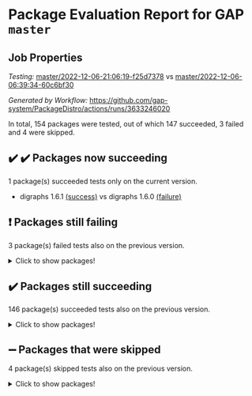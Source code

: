 # Package Evaluation Report for GAP `master`

## Job Properties

*Testing:* [master/2022-12-06-21:06:19-f25d7378](https://github.com/gap-system/PackageDistro/blob/data/reports/master/2022-12-06-21:06:19-f25d7378) vs [master/2022-12-06-06:39:34-60c6bf30](https://github.com/gap-system/PackageDistro/blob/data/reports/master/2022-12-06-06:39:34-60c6bf30)

*Generated by Workflow:* https://github.com/gap-system/PackageDistro/actions/runs/3633246020

In total, 154 packages were tested, out of which 147 succeeded, 3 failed and 4 were skipped.

## :heavy_check_mark: :heavy_check_mark: Packages now succeeding

1 package(s) succeeded tests only on the current version.
- digraphs 1.6.1 [(success)](https://github.com/gap-system/PackageDistro/actions/runs/3633246020/jobs/6130236402) vs digraphs 1.6.0 [(failure)](https://github.com/gap-system/PackageDistro/actions/runs/3626910399/jobs/6116534345)

## :exclamation: Packages still failing

3 package(s) failed tests also on the previous version.
<details><summary>Click to show packages!</summary>

- hap 1.47 [(failure)](https://github.com/gap-system/PackageDistro/actions/runs/3633246020/jobs/6130239581)
- majoranaalgebras 1.5 [(failure)](https://github.com/gap-system/PackageDistro/actions/runs/3633246020/jobs/6130242378)
- yangbaxter 0.10.1 [(failure)](https://github.com/gap-system/PackageDistro/actions/runs/3633246020/jobs/6130249494)
</details>

## :heavy_check_mark: Packages still succeeding

146 package(s) succeeded tests also on the previous version.
<details><summary>Click to show packages!</summary>

- 4ti2interface 2022.09-01 [(success)](https://github.com/gap-system/PackageDistro/actions/runs/3633246020/jobs/6130232616)
- ace 5.6.1 [(success)](https://github.com/gap-system/PackageDistro/actions/runs/3633246020/jobs/6130232744)
- aclib 1.3.2 [(success)](https://github.com/gap-system/PackageDistro/actions/runs/3633246020/jobs/6130232866)
- agt 0.3 [(success)](https://github.com/gap-system/PackageDistro/actions/runs/3633246020/jobs/6130232963)
- alnuth 3.2.1 [(success)](https://github.com/gap-system/PackageDistro/actions/runs/3633246020/jobs/6130233104)
- anupq 3.2.6 [(success)](https://github.com/gap-system/PackageDistro/actions/runs/3633246020/jobs/6130233205)
- atlasrep 2.1.6 [(success)](https://github.com/gap-system/PackageDistro/actions/runs/3633246020/jobs/6130233297)
- autodoc 2022.10.20 [(success)](https://github.com/gap-system/PackageDistro/actions/runs/3633246020/jobs/6130233401)
- automata 1.15 [(success)](https://github.com/gap-system/PackageDistro/actions/runs/3633246020/jobs/6130233502)
- automgrp 1.3.2 [(success)](https://github.com/gap-system/PackageDistro/actions/runs/3633246020/jobs/6130233623)
- autpgrp 1.11 [(success)](https://github.com/gap-system/PackageDistro/actions/runs/3633246020/jobs/6130233744)
- cap 2022.11-28 [(success)](https://github.com/gap-system/PackageDistro/actions/runs/3633246020/jobs/6130233909)
- caratinterface 2.3.4 [(success)](https://github.com/gap-system/PackageDistro/actions/runs/3633246020/jobs/6130234033)
- cddinterface 2022.11.01 [(success)](https://github.com/gap-system/PackageDistro/actions/runs/3633246020/jobs/6130234136)
- circle 1.6.5 [(success)](https://github.com/gap-system/PackageDistro/actions/runs/3633246020/jobs/6130234257)
- classicpres 1.22 [(success)](https://github.com/gap-system/PackageDistro/actions/runs/3633246020/jobs/6130234369)
- cohomolo 1.6.10 [(success)](https://github.com/gap-system/PackageDistro/actions/runs/3633246020/jobs/6130234474)
- congruence 1.2.4 [(success)](https://github.com/gap-system/PackageDistro/actions/runs/3633246020/jobs/6130234593)
- corelg 1.56 [(success)](https://github.com/gap-system/PackageDistro/actions/runs/3633246020/jobs/6130234700)
- crime 1.6 [(success)](https://github.com/gap-system/PackageDistro/actions/runs/3633246020/jobs/6130234818)
- crisp 1.4.5 [(success)](https://github.com/gap-system/PackageDistro/actions/runs/3633246020/jobs/6130234932)
- crypting 0.10.4 [(success)](https://github.com/gap-system/PackageDistro/actions/runs/3633246020/jobs/6130235029)
- cryst 4.1.25 [(success)](https://github.com/gap-system/PackageDistro/actions/runs/3633246020/jobs/6130235133)
- crystcat 1.1.10 [(success)](https://github.com/gap-system/PackageDistro/actions/runs/3633246020/jobs/6130235260)
- ctbllib 1.3.4 [(success)](https://github.com/gap-system/PackageDistro/actions/runs/3633246020/jobs/6130235393)
- cubefree 1.19 [(success)](https://github.com/gap-system/PackageDistro/actions/runs/3633246020/jobs/6130235533)
- curlinterface 2.3.1 [(success)](https://github.com/gap-system/PackageDistro/actions/runs/3633246020/jobs/6130235664)
- cvec 2.7.6 [(success)](https://github.com/gap-system/PackageDistro/actions/runs/3633246020/jobs/6130235796)
- datastructures 0.3.0 [(success)](https://github.com/gap-system/PackageDistro/actions/runs/3633246020/jobs/6130235904)
- deepthought 1.0.6 [(success)](https://github.com/gap-system/PackageDistro/actions/runs/3633246020/jobs/6130236041)
- design 1.7 [(success)](https://github.com/gap-system/PackageDistro/actions/runs/3633246020/jobs/6130236185)
- difsets 2.3.1 [(success)](https://github.com/gap-system/PackageDistro/actions/runs/3633246020/jobs/6130236292)
- edim 1.3.6 [(success)](https://github.com/gap-system/PackageDistro/actions/runs/3633246020/jobs/6130236503)
- example 4.3.2 [(success)](https://github.com/gap-system/PackageDistro/actions/runs/3633246020/jobs/6130236618)
- examplesforhomalg 2022.11-01 [(success)](https://github.com/gap-system/PackageDistro/actions/runs/3633246020/jobs/6130236769)
- factint 1.6.3 [(success)](https://github.com/gap-system/PackageDistro/actions/runs/3633246020/jobs/6130236882)
- ferret 1.0.9 [(success)](https://github.com/gap-system/PackageDistro/actions/runs/3633246020/jobs/6130237076)
- fga 1.4.0 [(success)](https://github.com/gap-system/PackageDistro/actions/runs/3633246020/jobs/6130237203)
- fining 1.5.1 [(success)](https://github.com/gap-system/PackageDistro/actions/runs/3633246020/jobs/6130237327)
- float 1.0.3 [(success)](https://github.com/gap-system/PackageDistro/actions/runs/3633246020/jobs/6130237437)
- format 1.4.3 [(success)](https://github.com/gap-system/PackageDistro/actions/runs/3633246020/jobs/6130237546)
- forms 1.2.9 [(success)](https://github.com/gap-system/PackageDistro/actions/runs/3633246020/jobs/6130237682)
- fplsa 1.2.5 [(success)](https://github.com/gap-system/PackageDistro/actions/runs/3633246020/jobs/6130237789)
- fr 2.4.12 [(success)](https://github.com/gap-system/PackageDistro/actions/runs/3633246020/jobs/6130237924)
- francy 1.2.5 [(success)](https://github.com/gap-system/PackageDistro/actions/runs/3633246020/jobs/6130238032)
- fwtree 1.3 [(success)](https://github.com/gap-system/PackageDistro/actions/runs/3633246020/jobs/6130238162)
- gapdoc 1.6.6 [(success)](https://github.com/gap-system/PackageDistro/actions/runs/3633246020/jobs/6130238273)
- gauss 2022.11-01 [(success)](https://github.com/gap-system/PackageDistro/actions/runs/3633246020/jobs/6130238373)
- gaussforhomalg 2022.08-03 [(success)](https://github.com/gap-system/PackageDistro/actions/runs/3633246020/jobs/6130238451)
- gbnp 1.0.5 [(success)](https://github.com/gap-system/PackageDistro/actions/runs/3633246020/jobs/6130238553)
- generalizedmorphismsforcap 2022.11-01 [(success)](https://github.com/gap-system/PackageDistro/actions/runs/3633246020/jobs/6130238661)
- genss 1.6.8 [(success)](https://github.com/gap-system/PackageDistro/actions/runs/3633246020/jobs/6130238768)
- gradedmodules 2022.09-02 [(success)](https://github.com/gap-system/PackageDistro/actions/runs/3633246020/jobs/6130238874)
- gradedringforhomalg 2022.11-01 [(success)](https://github.com/gap-system/PackageDistro/actions/runs/3633246020/jobs/6130238978)
- grape 4.8.5 [(success)](https://github.com/gap-system/PackageDistro/actions/runs/3633246020/jobs/6130239063)
- groupoids 1.71 [(success)](https://github.com/gap-system/PackageDistro/actions/runs/3633246020/jobs/6130239159)
- grpconst 2.6.3 [(success)](https://github.com/gap-system/PackageDistro/actions/runs/3633246020/jobs/6130239276)
- guarana 0.96.3 [(success)](https://github.com/gap-system/PackageDistro/actions/runs/3633246020/jobs/6130239381)
- guava 3.17 [(success)](https://github.com/gap-system/PackageDistro/actions/runs/3633246020/jobs/6130239471)
- hapcryst 0.1.15 [(success)](https://github.com/gap-system/PackageDistro/actions/runs/3633246020/jobs/6130239679)
- hecke 1.5.3 [(success)](https://github.com/gap-system/PackageDistro/actions/runs/3633246020/jobs/6130239780)
- help 3.5 [(success)](https://github.com/gap-system/PackageDistro/actions/runs/3633246020/jobs/6130239879)
- homalg 2022.11-01 [(success)](https://github.com/gap-system/PackageDistro/actions/runs/3633246020/jobs/6130240018)
- homalgtocas 2022.11-02 [(success)](https://github.com/gap-system/PackageDistro/actions/runs/3633246020/jobs/6130240113)
- idrel 2.44 [(success)](https://github.com/gap-system/PackageDistro/actions/runs/3633246020/jobs/6130240268)
- images 1.3.1 [(success)](https://github.com/gap-system/PackageDistro/actions/runs/3633246020/jobs/6130240382)
- intpic 0.3.0 [(success)](https://github.com/gap-system/PackageDistro/actions/runs/3633246020/jobs/6130240495)
- io 4.8.0 [(success)](https://github.com/gap-system/PackageDistro/actions/runs/3633246020/jobs/6130240592)
- io_forhomalg 2022.11-01 [(success)](https://github.com/gap-system/PackageDistro/actions/runs/3633246020/jobs/6130240708)
- irredsol 1.4.4 [(success)](https://github.com/gap-system/PackageDistro/actions/runs/3633246020/jobs/6130240818)
- json 2.1.1 [(success)](https://github.com/gap-system/PackageDistro/actions/runs/3633246020/jobs/6130240942)
- jupyterkernel 1.4.1 [(success)](https://github.com/gap-system/PackageDistro/actions/runs/3633246020/jobs/6130241055)
- jupyterviz 1.5.6 [(success)](https://github.com/gap-system/PackageDistro/actions/runs/3633246020/jobs/6130241186)
- kan 1.34 [(success)](https://github.com/gap-system/PackageDistro/actions/runs/3633246020/jobs/6130241301)
- kbmag 1.5.10 [(success)](https://github.com/gap-system/PackageDistro/actions/runs/3633246020/jobs/6130241437)
- laguna 3.9.5 [(success)](https://github.com/gap-system/PackageDistro/actions/runs/3633246020/jobs/6130241570)
- liealgdb 2.2.1 [(success)](https://github.com/gap-system/PackageDistro/actions/runs/3633246020/jobs/6130241663)
- liepring 2.8 [(success)](https://github.com/gap-system/PackageDistro/actions/runs/3633246020/jobs/6130241760)
- liering 2.4.2 [(success)](https://github.com/gap-system/PackageDistro/actions/runs/3633246020/jobs/6130241853)
- linearalgebraforcap 2022.11-07 [(success)](https://github.com/gap-system/PackageDistro/actions/runs/3633246020/jobs/6130241956)
- localizeringforhomalg 2022.11-01 [(success)](https://github.com/gap-system/PackageDistro/actions/runs/3633246020/jobs/6130242068)
- loops 3.4.3 [(success)](https://github.com/gap-system/PackageDistro/actions/runs/3633246020/jobs/6130242156)
- lpres 1.0.3 [(success)](https://github.com/gap-system/PackageDistro/actions/runs/3633246020/jobs/6130242258)
- mapclass 1.4.6 [(success)](https://github.com/gap-system/PackageDistro/actions/runs/3633246020/jobs/6130242467)
- matgrp 0.70 [(success)](https://github.com/gap-system/PackageDistro/actions/runs/3633246020/jobs/6130242574)
- matricesforhomalg 2022.12-01 [(success)](https://github.com/gap-system/PackageDistro/actions/runs/3633246020/jobs/6130242678)
- modisom 2.5.3 [(success)](https://github.com/gap-system/PackageDistro/actions/runs/3633246020/jobs/6130242780)
- modulepresentationsforcap 2022.11-02 [(success)](https://github.com/gap-system/PackageDistro/actions/runs/3633246020/jobs/6130242897)
- modules 2022.11-01 [(success)](https://github.com/gap-system/PackageDistro/actions/runs/3633246020/jobs/6130243031)
- monoidalcategories 2022.11-05 [(success)](https://github.com/gap-system/PackageDistro/actions/runs/3633246020/jobs/6130243120)
- nconvex 2022.09-01 [(success)](https://github.com/gap-system/PackageDistro/actions/runs/3633246020/jobs/6130243218)
- nilmat 1.4.2 [(success)](https://github.com/gap-system/PackageDistro/actions/runs/3633246020/jobs/6130243324)
- nock 1.5 [(success)](https://github.com/gap-system/PackageDistro/actions/runs/3633246020/jobs/6130243431)
- normalizinterface 1.3.5 [(success)](https://github.com/gap-system/PackageDistro/actions/runs/3633246020/jobs/6130243589)
- nq 2.5.9 [(success)](https://github.com/gap-system/PackageDistro/actions/runs/3633246020/jobs/6130243701)
- numericalsgps 1.3.1 [(success)](https://github.com/gap-system/PackageDistro/actions/runs/3633246020/jobs/6130243829)
- openmath 11.5.2 [(success)](https://github.com/gap-system/PackageDistro/actions/runs/3633246020/jobs/6130243957)
- orb 4.9.0 [(success)](https://github.com/gap-system/PackageDistro/actions/runs/3633246020/jobs/6130244085)
- packagemanager 1.3.2 [(success)](https://github.com/gap-system/PackageDistro/actions/runs/3633246020/jobs/6130244245)
- patternclass 2.4.3 [(success)](https://github.com/gap-system/PackageDistro/actions/runs/3633246020/jobs/6130244393)
- permut 2.0.4 [(success)](https://github.com/gap-system/PackageDistro/actions/runs/3633246020/jobs/6130244514)
- polenta 1.3.10 [(success)](https://github.com/gap-system/PackageDistro/actions/runs/3633246020/jobs/6130244641)
- polymaking 0.8.6 [(success)](https://github.com/gap-system/PackageDistro/actions/runs/3633246020/jobs/6130244761)
- primgrp 3.4.2 [(success)](https://github.com/gap-system/PackageDistro/actions/runs/3633246020/jobs/6130244888)
- profiling 2.5.1 [(success)](https://github.com/gap-system/PackageDistro/actions/runs/3633246020/jobs/6130245001)
- qpa 1.34 [(success)](https://github.com/gap-system/PackageDistro/actions/runs/3633246020/jobs/6130245115)
- quagroup 1.8.3 [(success)](https://github.com/gap-system/PackageDistro/actions/runs/3633246020/jobs/6130245238)
- radiroot 2.9 [(success)](https://github.com/gap-system/PackageDistro/actions/runs/3633246020/jobs/6130245367)
- rcwa 4.7.1 [(success)](https://github.com/gap-system/PackageDistro/actions/runs/3633246020/jobs/6130245498)
- rds 1.8 [(success)](https://github.com/gap-system/PackageDistro/actions/runs/3633246020/jobs/6130245636)
- recog 1.4.2 [(success)](https://github.com/gap-system/PackageDistro/actions/runs/3633246020/jobs/6130245783)
- repndecomp 1.2.1 [(success)](https://github.com/gap-system/PackageDistro/actions/runs/3633246020/jobs/6130245909)
- repsn 3.1.0 [(success)](https://github.com/gap-system/PackageDistro/actions/runs/3633246020/jobs/6130246022)
- resclasses 4.7.3 [(success)](https://github.com/gap-system/PackageDistro/actions/runs/3633246020/jobs/6130246124)
- ringsforhomalg 2022.11-01 [(success)](https://github.com/gap-system/PackageDistro/actions/runs/3633246020/jobs/6130246261)
- sco 2022.09-01 [(success)](https://github.com/gap-system/PackageDistro/actions/runs/3633246020/jobs/6130246387)
- scscp 2.3.1 [(success)](https://github.com/gap-system/PackageDistro/actions/runs/3633246020/jobs/6130246538)
- semigroups 5.2.0 [(success)](https://github.com/gap-system/PackageDistro/actions/runs/3633246020/jobs/6130246657)
- sglppow 2.3 [(success)](https://github.com/gap-system/PackageDistro/actions/runs/3633246020/jobs/6130246782)
- sgpviz 0.999.5 [(success)](https://github.com/gap-system/PackageDistro/actions/runs/3633246020/jobs/6130246907)
- simpcomp 2.1.14 [(success)](https://github.com/gap-system/PackageDistro/actions/runs/3633246020/jobs/6130246991)
- singular 2022.09.23 [(success)](https://github.com/gap-system/PackageDistro/actions/runs/3633246020/jobs/6130247109)
- sla 1.5.3 [(success)](https://github.com/gap-system/PackageDistro/actions/runs/3633246020/jobs/6130247215)
- smallgrp 1.5.1 [(success)](https://github.com/gap-system/PackageDistro/actions/runs/3633246020/jobs/6130247313)
- smallsemi 0.6.13 [(success)](https://github.com/gap-system/PackageDistro/actions/runs/3633246020/jobs/6130247409)
- sonata 2.9.6 [(success)](https://github.com/gap-system/PackageDistro/actions/runs/3633246020/jobs/6130247527)
- sophus 1.27 [(success)](https://github.com/gap-system/PackageDistro/actions/runs/3633246020/jobs/6130247620)
- spinsym 1.5.2 [(success)](https://github.com/gap-system/PackageDistro/actions/runs/3633246020/jobs/6130247726)
- standardff 0.9.4 [(success)](https://github.com/gap-system/PackageDistro/actions/runs/3633246020/jobs/6130247813)
- symbcompcc 1.3.2 [(success)](https://github.com/gap-system/PackageDistro/actions/runs/3633246020/jobs/6130247885)
- thelma 1.3 [(success)](https://github.com/gap-system/PackageDistro/actions/runs/3633246020/jobs/6130248017)
- tomlib 1.2.9 [(success)](https://github.com/gap-system/PackageDistro/actions/runs/3633246020/jobs/6130248113)
- toolsforhomalg 2022.12-01 [(success)](https://github.com/gap-system/PackageDistro/actions/runs/3633246020/jobs/6130248224)
- toric 1.9.5 [(success)](https://github.com/gap-system/PackageDistro/actions/runs/3633246020/jobs/6130248310)
- toricvarieties 2022.07.13 [(success)](https://github.com/gap-system/PackageDistro/actions/runs/3633246020/jobs/6130248402)
- transgrp 3.6.3 [(success)](https://github.com/gap-system/PackageDistro/actions/runs/3633246020/jobs/6130248519)
- ugaly 4.0.3 [(success)](https://github.com/gap-system/PackageDistro/actions/runs/3633246020/jobs/6130248602)
- unipot 1.5 [(success)](https://github.com/gap-system/PackageDistro/actions/runs/3633246020/jobs/6130248712)
- unitlib 4.1.0 [(success)](https://github.com/gap-system/PackageDistro/actions/runs/3633246020/jobs/6130248836)
- utils 0.81 [(success)](https://github.com/gap-system/PackageDistro/actions/runs/3633246020/jobs/6130248948)
- uuid 0.7 [(success)](https://github.com/gap-system/PackageDistro/actions/runs/3633246020/jobs/6130249060)
- walrus 0.9991 [(success)](https://github.com/gap-system/PackageDistro/actions/runs/3633246020/jobs/6130249154)
- wedderga 4.10.2 [(success)](https://github.com/gap-system/PackageDistro/actions/runs/3633246020/jobs/6130249245)
- xmod 2.88 [(success)](https://github.com/gap-system/PackageDistro/actions/runs/3633246020/jobs/6130249317)
- xmodalg 1.23 [(success)](https://github.com/gap-system/PackageDistro/actions/runs/3633246020/jobs/6130249411)
- zeromqinterface 0.14 [(success)](https://github.com/gap-system/PackageDistro/actions/runs/3633246020/jobs/6130249591)
</details>

## :heavy_minus_sign: Packages that were skipped

4 package(s) skipped tests also on the previous version.
<details><summary>Click to show packages!</summary>

- browse 1.8.18 [(skipped)](https://github.com/gap-system/PackageDistro/actions/runs/3633246020/jobs/6130048594)
- itc 1.5.1 [(skipped)](https://github.com/gap-system/PackageDistro/actions/runs/3633246020/jobs/6130048594)
- polycyclic 2.16 [(skipped)](https://github.com/gap-system/PackageDistro/actions/runs/3633246020/jobs/6130048594)
- xgap 4.31 [(skipped)](https://github.com/gap-system/PackageDistro/actions/runs/3633246020/jobs/6130048594)
</details>

